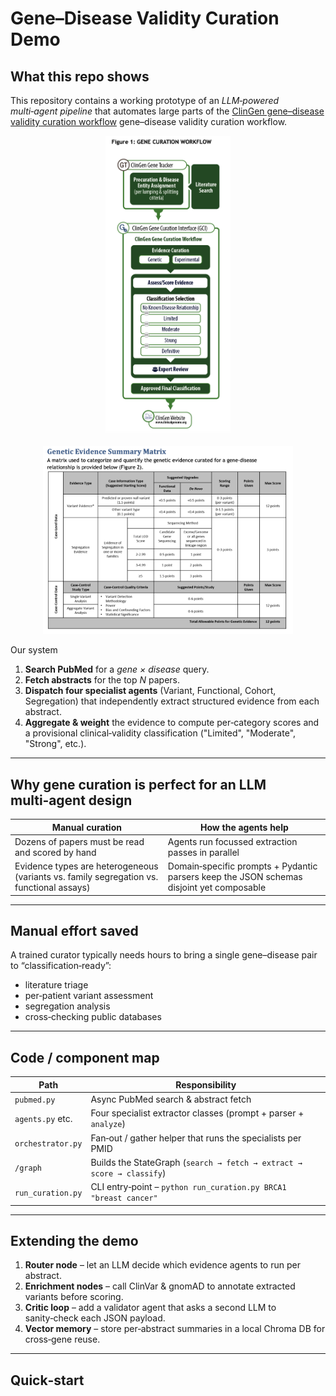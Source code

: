 # Gene–Disease Validity Curation Demo

## What this repo shows

This repository contains a working prototype of an _LLM‑powered multi‑agent pipeline_ that automates large parts of the [ClinGen gene–disease validity curation workflow](https://clinicalgenome.org/site/assets/files/9851/gene-disease_validity_standard_operating_procedures-_version_11_docx.pdf) gene–disease validity curation workflow.

<!-- ![pipeline](gene_disease_curation/assets/pipeline.png)

![criteria](gene_disease_curation/assets/sum_matrix.png) -->

<p align="center">
  <img src="gene_disease_curation/assets/pipeline.png" width="200"/>
</p>

<p align="center">
  <img src="gene_disease_curation/assets/sum_matrix.png" width="400"/>
</p>

Our system

1.  **Search PubMed** for a _gene × disease_ query.
2.  **Fetch abstracts** for the top _N_ papers.
3.  **Dispatch four specialist agents** (Variant, Functional, Cohort, Segregation) that independently extract structured evidence from each abstract.
4.  **Aggregate & weight** the evidence to compute per‑category scores and a provisional clinical‑validity classification ("Limited", "Moderate", "Strong", etc.).

---

## Why gene curation is perfect for an LLM multi‑agent design

| Manual curation | How the agents help |
| --- | --- |
| Dozens of papers must be read and scored by hand | Agents run focussed extraction passes in parallel |
| Evidence types are heterogeneous (variants vs. family segregation vs. functional assays) | Domain‑specific prompts + Pydantic parsers keep the JSON schemas disjoint yet composable |

---

## Manual effort saved

A trained curator typically needs hours to bring a single gene–disease pair to “classification‑ready”:

*   literature triage
*   per‑patient variant assessment
*   segregation analysis
*   cross‑checking public databases

---

## Code / component map

| Path | Responsibility |
| --- | --- |
| `pubmed.py` | Async PubMed search & abstract fetch |
| `agents.py` etc. | Four specialist extractor classes (prompt + parser + `analyze`) |
| `orchestrator.py` | Fan‑out / gather helper that runs the specialists per PMID |
| `/graph` | Builds the StateGraph (`search → fetch → extract → score → classify`) |
| `run_curation.py` | CLI entry‑point – `python run_curation.py BRCA1 "breast cancer"` |

---

## Extending the demo

1.  **Router node** – let an LLM decide which evidence agents to run per abstract.
2.  **Enrichment nodes** – call ClinVar & gnomAD to annotate extracted variants before scoring.
3.  **Critic loop** – add a validator agent that asks a second LLM to sanity‑check each JSON payload.
4.  **Vector memory** – store per‑abstract summaries in a local Chroma DB for cross‑gene reuse.

---

## Quick‑start

